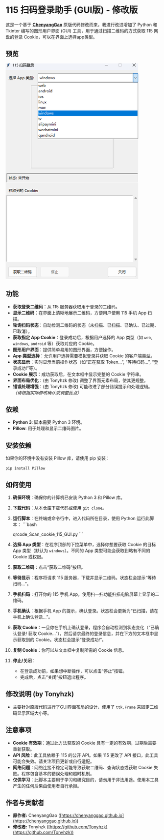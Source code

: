 # 115 扫码登录助手 (GUI版) - 修改版

这是一个基于 **[ChenyangGao](https://chenyanggao.github.io)** 原版代码修改而来，我进行改进增加了 Python 和 Tkinter 编写的图形用户界面 (GUI) 工具，用于通过扫描二维码的方式获取 115 网盘的登录 Cookie，可以在界面上选择app类型。

## 预览

![应用截图](pic/Snipaste_2025-04-11_06-04-10.png)

## 功能

* **获取登录二维码**：从 115 服务器获取用于登录的二维码。
* **显示二维码**：在界面上清晰地展示二维码，方便用户使用 115 手机 App 扫描。
* **轮询扫码状态**：自动检测二维码的状态（未扫描、已扫描、已确认、已过期、已取消）。
* **获取指定 App Cookie**：登录成功后，根据用户选择的 App 类型（如 `web`, `windows`, `android` 等）获取对应的 Cookie。
* **图形用户界面**：提供简单易用的图形界面，方便操作。
* **App 类型选择**：允许用户选择需要模拟登录并获取 Cookie 的客户端类型。
* **状态显示**：实时显示当前操作状态（如“正在获取 Token...”, “等待扫码...”, “登录成功!”等）。
* **Cookie 展示**：成功获取后，在文本框中显示完整的 Cookie 字符串。
* **界面布局优化**：(由 Tonyhzk 修改) 调整了界面元素布局，使其更规整。
* **错误处理增强**：(由 Tonyhzk 修改) 可能改进了部分错误提示和处理逻辑。  *（请根据实际修改确认或调整此点）*

## 依赖

* **Python 3**: 脚本需要 Python 3 环境。
* **Pillow**: 用于处理和显示二维码图片。

## 安装依赖

如果你的环境中没有安装 Pillow 库，请使用 pip 安装：

‍`pip install Pillow ‍`

## 如何使用

1. **确保环境**：确保你的计算机已安装 Python 3 和 Pillow 库。
2. **下载代码**：从本仓库下载代码或使用 `git clone`。
3. **运行脚本**：在终端或命令行中，进入代码所在目录，使用 Python 运行此脚本：
    ‍```bash

    qrcode_Scan_cookie_115_GUI.py
    ‍```<br />
4. **选择 App 类型**：在程序顶部的下拉菜单中，选择你想要获取 Cookie 的目标 App 类型（默认为 `windows`）。不同的 App 类型可能会获取到略有不同的 Cookie 或权限。
5. **获取二维码**：点击“获取二维码”按钮。
6. **等待显示**：程序将请求 115 服务器，下载并显示二维码。状态栏会提示“等待扫码...”。
7. **手机扫码**：打开你的 115 手机 App，使用扫一扫功能扫描电脑屏幕上显示的二维码。
8. **手机确认**：根据手机 App 的提示，确认登录。状态栏会更新为“已扫描，请在手机上确认登录...”。
9. **获取 Cookie**：一旦你在手机上确认登录，程序会自动检测到状态变化（“已确认登录! 获取 Cookie...”），然后请求最终的登录信息，并在下方的文本框中显示获取到的 Cookie。状态栏会提示“登录成功!”。
10. **复制 Cookie**：你可以从文本框中复制所需的 Cookie 信息。
11. **停止/关闭**：

     * 在登录成功前，如果想中断操作，可以点击“停止”按钮。
     * 完成后，点击“关闭”按钮退出程序。

## 修改说明 (by Tonyhzk)

* 主要针对原版代码进行了GUI界面布局的设计，使用了 `ttk.Frame` 来固定二维码显示区域大小等。

## 注意事项

* **Cookie 有效期**：通过此方法获取的 Cookie 具有一定的有效期，过期后需要重新获取。
* **API 风险**：此工具依赖于 115 的公开 API。如果 115 更改了 API 接口，此工具可能会失效。请关注项目更新或自行适配。
* **网络问题**：网络连接不稳定可能导致获取二维码、查询状态或获取 Cookie 失败。程序包含基本的错误处理和超时机制。
* **仅供学习**：此脚本主要用于学习和研究目的，请勿用于非法用途。使用本工具产生的任何后果由使用者自行承担。

## 作者与贡献者

* **原作者:**  ChenyangGao ([https://chenyanggao.github.io](https://chenyanggao.github.io))
* **修改者:**  Tonyhzk ([https://github.com/Tonyhzk](https://github.com/Tonyhzk))